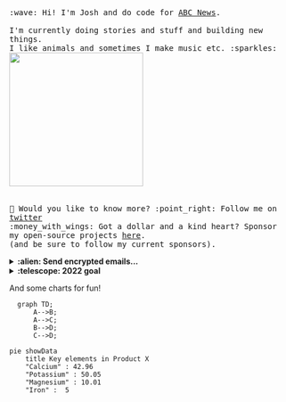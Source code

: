 <p>
<!--   <img src="https://user-images.githubusercontent.com/5679180/79618120-0daffb80-80be-11ea-819e-d2b0fa904d07.gif" width="27px"> -->
<!--   <br><br> -->
  <samp>
    :wave: Hi! I'm Josh and do code for <a href="https://www.abc.net.au/news">ABC News</a>.
    <br><br>I'm currently doing stories and stuff and building new things.
    <br> I like animals and sometimes I make music etc. :sparkles:<br>
    <!-- <img src="https://i.imgur.com/kdKhgx6.gif" width="240px" align="center"> -->
    <img src="https://i.imgur.com/vP0qxPQ.gif" width="240px" align="center"><br>
    <br><br>🦜 Would you like to know more? :point_right: Follow me on <a href="https://twitter.com/phocks">twitter</a>
    <br>:money_with_wings: Got a dollar and a kind heart? Sponsor my open-source projects <a href="https://github.com/sponsors/phocks">here</a>.<br>
    (and be sure to follow my current sponsors).
  </samp>
</p>

<details>
  <summary><b>:alien: Send encrypted emails...</b></summary>
<p>
... to byrd.joshua@protonmail.com
  
<pre>-----BEGIN PGP PUBLIC KEY BLOCK-----
Version: OpenPGP.js v4.10.10
Comment: https://openpgpjs.org

xjMEYjk3CxYJKwYBBAHaRw8BAQdA+o/ag7KmJdgkgJLQCVnOP4p5zFw5qnfj
cn71Rt5GzKrNKEpvc2h1YSBCeXJkIDxieXJkLmpvc2h1YUBwcm90b25tYWls
LmNvbT7CdwQQFgoAHwUCYjk3CwYLCQcIAwIEFQgKAgMWAgECGQECGwMCHgEA
CgkQZmChwDdG6iLUbAD+ONXg7p1l2v8/FcaKvr8aJ4LNuTzkLqiTIK2xlH/F
RSIA/2st5shNFpmVqLRsk7XBcfQkFjiFlxSBV00EXNUrYZgJzjgEYjk3CxIK
KwYBBAGXVQEFAQEHQLCphz4B9fp6iz9yMZ2arghCDFRNkbxWatX1liDv1L51
AwEIB8JhBBgWCAAJBQJiOTcLAhsMAAoJEGZgocA3RuoiOPkBAPyIfBmZweyp
+1KY3Ni0rDakOI3Yn0Zgtdg2b7mBqDWxAQD/uulXkvQfrq/PQ/hOTO1U1fnA
HPwbAiFnoQlfO+fxBw==
=NZVx
-----END PGP PUBLIC KEY BLOCK-----</pre>
 </p>
 
 
 <p>
  
...to phocks@gmail.com
  
<pre>-----BEGIN PGP PUBLIC KEY BLOCK-----
Version: OpenPGP.js v4.10.10
Comment: https://openpgpjs.org

xjMEYjkJDxYJKwYBBAHaRw8BAQdA+9c4Vrucof1W9tWituooXvwAxf22PTpH
gHcOvI2WUhfNHkpvc2h1YSBCeXJkIDxwaG9ja3NAZ21haWwuY29tPsJ3BBAW
CgAfBQJiOQkPBgsJBwgDAgQVCAoCAxYCAQIZAQIbAwIeAQAKCRCxIp8kKunC
B9reAQCGNNY7lUWw4ZZ9SPdqwICBResOMb4KM9RVEP+Naa72yQEArUf/R8lL
lCelS2St2LP567EBiqLmqLeKpve2nUCMgwvOOARiOQkPEgorBgEEAZdVAQUB
AQdAhV72VIuu0R2i1hyKAhLadIAM7e3w8l4TJIwxg/6ZzV4DAQgHwmEEGBYI
AAkFAmI5CQ8CGwwACgkQsSKfJCrpwgdBgQEAzga09UZYjV3Luc7jiCmOmEbZ
fuIJwu64jVHMnTa6eDABAMG4hloCyh22xQ+HmLTmjLE1Zm7kZoE+2++tY1Ll
sUQM
=/6cI
-----END PGP PUBLIC KEY BLOCK-----
</pre>


</p>
</details>

<details>
  <summary><b>:telescope: 2022 goal</b></summary>
  <p>2022: Things are getting back to normal slowly. I want to find some stability this year.</p>
  <p>2021: This year has been crazy and I think it's only going to get crazier. Anything I achive this year will be great. Hopefully we buy a little house so we have somewhere to raise our daughter Vada.</p>
</details>

And some charts for fun!

```mermaid
  graph TD;
      A-->B;
      A-->C;
      B-->D;
      C-->D;
```

```mermaid
pie showData
    title Key elements in Product X
    "Calcium" : 42.96
    "Potassium" : 50.05
    "Magnesium" : 10.01
    "Iron" :  5
```
